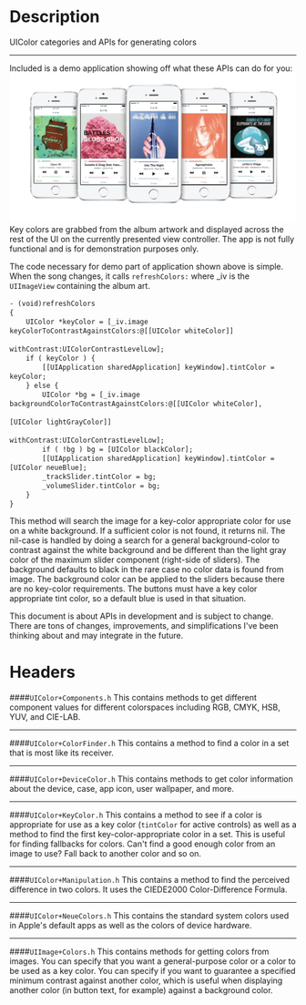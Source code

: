 Description
=====

UIColor categories and APIs for generating colors

---

Included is a demo application showing off what these APIs can do for you:
![Demo application using these APIs](demo/display.jpg "Demo application using these APIs")
Key colors are grabbed from the album artwork and displayed across the rest of the UI on the currently presented view controller. The app is not fully functional and is for demonstration purposes only.

The code necessary for demo part of application shown above is simple. When the song changes, it calls `refreshColors:` where _iv is the `UIImageView` containing the album art.

	- (void)refreshColors
	{
		UIColor *keyColor = [_iv.image keyColorToContrastAgainstColors:@[[UIColor whiteColor]]
														  withContrast:UIColorContrastLevelLow];
		if ( keyColor ) {
			[[UIApplication sharedApplication] keyWindow].tintColor = keyColor;
		} else {
			UIColor *bg = [_iv.image backgroundColorToContrastAgainstColors:@[[UIColor whiteColor],
																		      [UIColor lightGrayColor]]
															   withContrast:UIColorContrastLevelLow];
			if ( !bg ) bg = [UIColor blackColor];
			[[UIApplication sharedApplication] keyWindow].tintColor = [UIColor neueBlue];
			_trackSlider.tintColor = bg;
			_volumeSlider.tintColor = bg;
		}
	}

This method will search the image for a key-color appropriate color for use on a white background. If a sufficient color is not found, it returns nil. The nil-case is handled by doing a search for a general background-color to contrast against the white background and be different than the light gray color of the maximum slider component (right-side of sliders). The background defaults to black in the rare case no color data is found from image. The background color can be applied to the sliders because there are no key-color requirements. The buttons must have a key color appropriate tint color, so a default blue is used in that situation.


This document is about APIs in development and is subject to change. There are tons of changes, improvements, and simplifications I've been thinking about and may integrate in the future.


Headers
=====

####`UIColor+Components.h`
This contains methods to get different component values for different colorspaces including RGB, CMYK, HSB, YUV, and CIE-LAB.

---


####`UIColor+ColorFinder.h`
This contains a method to find a color in a set that is most like its receiver.

---


####`UIColor+DeviceColor.h`
This contains methods to get color information about the device, case, app icon, user wallpaper, and more.

---


####`UIColor+KeyColor.h`
This contains a method to see if a color is appropriate for use as a key color (`tintColor` for active controls) as well as a method to find the first key-color-appropriate color in a set. This is useful for finding fallbacks for colors. Can't find a good enough color from an image to use? Fall back to another color and so on.

---

####`UIColor+Manipulation.h`
This contains a method to find the perceived difference in two colors. It uses the CIEDE2000 Color-Difference Formula.

---

####`UIColor+NeueColors.h`
This contains the standard system colors used in Apple's default apps as well as the colors of device hardware.

---

####`UIImage+Colors.h`
This contains methods for getting colors from images. You can specify that you want a general-purpose color or a color to be used as a key color. You can specify if you want to guarantee a specified minimum contrast against another color, which is useful when displaying another color (in button text, for example) against a background color.
